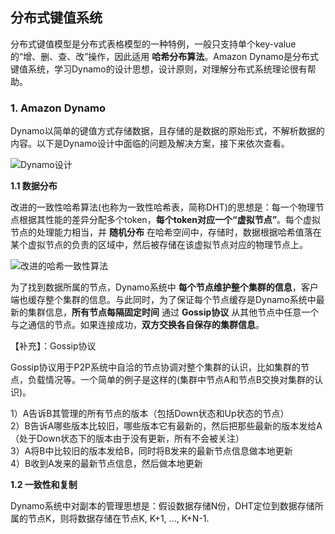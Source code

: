 ## 分布式键值系统

分布式键值模型是分布式表格模型的一种特例，一般只支持单个key-value的“增、删、查、改”操作，因此适用 **哈希分布算法**。Amazon Dynamo是分布式键值系统，学习Dynamo的设计思想，设计原则，对理解分布式系统理论很有帮助。

### 1. Amazon Dynamo

Dynamo以简单的键值方式存储数据，且存储的是数据的原始形式，不解析数据的内容。以下是Dynamo设计中面临的问题及解决方案，接下来依次查看。

![Dynamo设计](http://on64c9tla.bkt.clouddn.com/Comput/dynamo.png)

**1.1 数据分布**

改进的一致性哈希算法(也称为一致性哈希表，简称DHT)的思想是：每一个物理节点根据其性能的差异分配多个token，**每个token对应一个“虚拟节点”**。每个虚拟节点的处理能力相当，并 **随机分布** 在哈希空间中，存储时，数据根据哈希值落在某个虚拟节点的负责的区域中，然后被存储在该虚拟节点对应的物理节点上。

![改进的哈希一致性算法](http://on64c9tla.bkt.clouddn.com/Comput/dynamo_hash.png)

为了找到数据所属的节点，Dynamo系统中 **每个节点维护整个集群的信息**，客户端也缓存整个集群的信息。与此同时，为了保证每个节点缓存是Dynamo系统中最新的集群信息，**所有节点每隔固定时间** 通过 **Gossip协议** 从其他节点中任意一个与之通信的节点。如果连接成功，**双方交换各自保存的集群信息**。

【补充】：Gossip协议

Gossip协议用于P2P系统中自洽的节点协调对整个集群的认识，比如集群的节点，负载情况等。一个简单的例子是这样的(集群中节点A和节点B交换对集群的认识)。

1）A告诉B其管理的所有节点的版本（包括Down状态和Up状态的节点）  
2）B告诉A哪些版本比较旧，哪些版本它有最新的，然后把那些最新的版本发给A（处于Down状态下的版本由于没有更新，所有不会被关注）  
3）A将B中比较旧的版本发给B，同时将B发来的最新节点信息做本地更新  
4）B收到A发来的最新节点信息，然后做本地更新  

**1.2 一致性和复制**

Dynamo系统中对副本的管理思想是：假设数据存储N份，DHT定位到数据存储所属的节点K，则将数据存储在节点K, K+1, ..., K+N-1.
